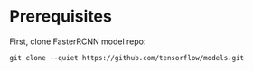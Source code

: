 # Prerequisites

First, clone FasterRCNN model repo:

```git clone --quiet https://github.com/tensorflow/models.git```
